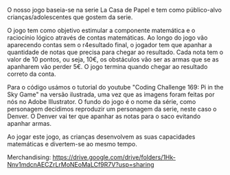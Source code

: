 O nosso jogo baseia-se na serie La Casa de Papel e tem como público-alvo crianças/adolescentes que gostem da serie. 

O jogo tem como objetivo estimular a componente matemática e o raciocínio lógico através de contas matemáticas. Ao longo do jogo vão aparecendo contas sem o r4esultado final, o jogador tem que apanhar a quantidade de notas que precisa para chegar ao resultado. Cada nota tem o valor de 10 pontos, ou seja, 10€, os obstáculos vão ser as armas que se as apanharem vão perder 5€. O jogo termina quando chegar ao resultado correto da conta.

Para o código usámos o tutorial do youtube "Coding Challenge 169: Pi in the Sky Game" na versão ilustrada, uma vez que as imagens foram feitas por nós no Adobe Illustrator. O fundo do jogo é o nome da série, como personagem decidimos reproduzir um personagem da serie, neste caso o Denver. O Denver vai ter que apanhar as notas para o saco evitando apanhar armas. 

Ao jogar este jogo, as crianças desenvolvem as suas capacidades matemáticas e divertem-se ao mesmo tempo.


Merchandising: https://drive.google.com/drive/folders/1Hk-Nnv1mdcnAECZrLrMoNEoMaLCf9R7V?usp=sharing
